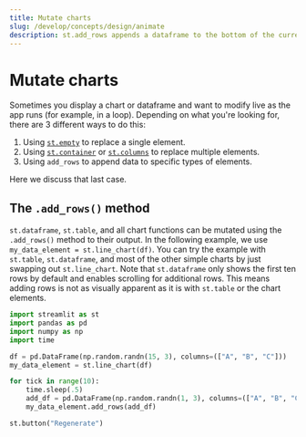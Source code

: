 ```yaml
---
title: Mutate charts
slug: /develop/concepts/design/animate
description: st.add_rows appends a dataframe to the bottom of the current one in certain elements, for optimized data updates.
---
```


# Mutate charts

Sometimes you display a chart or dataframe and want to modify live as the app
runs (for example, in a loop). Depending on what you're looking for, there are 3 different ways to
do this:

1. Using [`st.empty`](/develop/api-reference/layout/st.empty) to replace a single element.
2. Using [`st.container`](/develop/api-reference/layout/st.container) or
   [`st.columns`](/develop/api-reference/layout/st.columns) to replace multiple elements.
3. Using `add_rows` to append data to specific types of elements.

Here we discuss that last case.

## The `.add_rows()` method

`st.dataframe`, `st.table`, and all chart functions can be mutated using the `.add_rows()` method to their output. In the following example, we use `my_data_element = st.line_chart(df)`. You can try the example with `st.table`, `st.dataframe`, and most of the other simple charts by just swapping out `st.line_chart`. Note that `st.dataframe` only shows the first ten rows by default and enables scrolling for additional rows. This means adding rows is not as visually apparent as it is with `st.table` or the chart elements.

```python
import streamlit as st
import pandas as pd
import numpy as np
import time

df = pd.DataFrame(np.random.randn(15, 3), columns=(["A", "B", "C"]))
my_data_element = st.line_chart(df)

for tick in range(10):
    time.sleep(.5)
    add_df = pd.DataFrame(np.random.randn(1, 3), columns=(["A", "B", "C"]))
    my_data_element.add_rows(add_df)

st.button("Regenerate")
```

